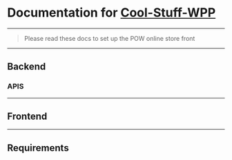 # Documentation for [Cool-Stuff-WPP][1]

---

> Please read these docs to set up the POW online store front

---

## Backend
### APIS


---

## Frontend



---

## Requirements




[1]: https://github.com/pick-of-week/cool-stuff-WPP 'POW'
